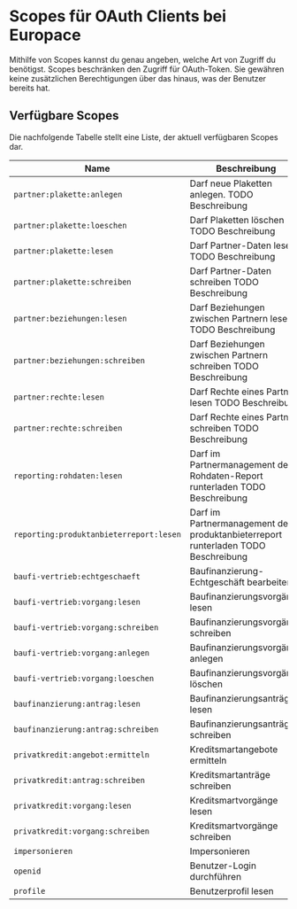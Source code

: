 # Scopes für OAuth Clients bei Europace

Mithilfe von Scopes kannst du genau angeben, welche Art von Zugriff du benötigst. Scopes beschränken den Zugriff für OAuth-Token. Sie gewähren keine zusätzlichen Berechtigungen über das hinaus, was der Benutzer bereits hat.

## Verfügbare Scopes

Die nachfolgende Tabelle stellt eine Liste, der aktuell verfügbaren Scopes dar.

| Name | Beschreibung  |
| --- | ---  |
| ` partner:plakette:anlegen ` |   Darf neue Plaketten anlegen. TODO Beschreibung  |
| ` partner:plakette:loeschen ` |   Darf Plaketten löschen TODO Beschreibung  |
| ` partner:plakette:lesen ` |   Darf Partner-Daten lesen TODO Beschreibung  |
| ` partner:plakette:schreiben ` |   Darf Partner-Daten schreiben TODO Beschreibung  |
| ` partner:beziehungen:lesen ` |   Darf Beziehungen zwischen Partnern lesen TODO Beschreibung  |
| ` partner:beziehungen:schreiben ` |   Darf Beziehungen zwischen Partnern schreiben TODO Beschreibung  |
| ` partner:rechte:lesen ` |   Darf Rechte eines Partners lesen TODO Beschreibung  |
| ` partner:rechte:schreiben ` |   Darf Rechte eines Partners schreiben TODO Beschreibung  |
| ` reporting:rohdaten:lesen ` |   Darf im Partnermanagement den Rohdaten-Report runterladen TODO Beschreibung  |
| ` reporting:produktanbieterreport:lesen ` |   Darf im Partnermanagement den produktanbieterreport runterladen TODO Beschreibung  |
| ` baufi-vertrieb:echtgeschaeft ` |   Baufinanzierung-Echtgeschäft bearbeiten  |
| ` baufi-vertrieb:vorgang:lesen ` |   Baufinanzierungsvorgänge lesen  |
| ` baufi-vertrieb:vorgang:schreiben ` |   Baufinanzierungsvorgänge schreiben  |
| ` baufi-vertrieb:vorgang:anlegen ` |   Baufinanzierungsvorgänge anlegen  |
| ` baufi-vertrieb:vorgang:loeschen ` |   Baufinanzierungsvorgänge löschen  |
| ` baufinanzierung:antrag:lesen ` |   Baufinanzierungsanträge lesen  |
| ` baufinanzierung:antrag:schreiben ` |   Baufinanzierungsanträge schreiben  |
| ` privatkredit:angebot:ermitteln ` |   Kreditsmartangebote ermitteln  |
| ` privatkredit:antrag:schreiben ` |   Kreditsmartanträge schreiben  |
| ` privatkredit:vorgang:lesen ` |   Kreditsmartvorgänge lesen  |
| ` privatkredit:vorgang:schreiben ` |   Kreditsmartvorgänge schreiben  |
| ` impersonieren ` |   Impersonieren  |
| ` openid ` |   Benutzer-Login durchführen  |
| ` profile ` |   Benutzerprofil lesen  |
